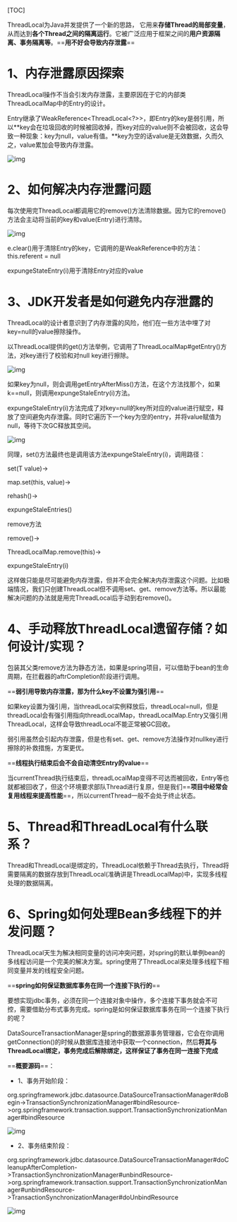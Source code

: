 [TOC]

ThreadLocal为Java并发提供了一个新的思路， 它用来**存储Thread的局部变量**， 从而达到**各个Thread之间的隔离运行**。它被广泛应用于框架之间的**用户资源隔离、事务隔离等**。==**用不好会导致内存泄露**==

# 1、内存泄露原因探索

ThreadLocal操作不当会引发内存泄露，主要原因在于它的内部类ThreadLocalMap中的Entry的设计。

Entry继承了WeakReference<ThreadLocal<?>>，即Entry的key是弱引用，所以**key会在垃圾回收的时候被回收掉，而key对应的value则不会被回收，这会导致一种现象：key为null，value有值。**key为空的话value是无效数据，久而久之，value累加会导致内存泄露。

![img](https://raw.githubusercontent.com/lission/markdownPics/main/java/threadLocal-entry.webp)

# 2、如何解决内存泄露问题

每次使用完ThreadLocal都调用它的remove()方法清除数据。因为它的remove()方法会主动将当前的key和value(Entry)进行清除。

![img](https://raw.githubusercontent.com/lission/markdownPics/main/java/threadLocal-remove.webp)

e.clear()用于清除Entry的key，它调用的是WeakReference中的方法：this.referent = null

expungeStateEntry(i)用于清除Entry对应的value

# 3、JDK开发者是如何避免内存泄露的

ThreadLocal的设计者意识到了内存泄露的风险，他们在一些方法中埋了对key=null的value擦除操作。

以ThreadLocal提供的get()方法举例，它调用了ThreadLocalMap#getEntry()方法，对key进行了校验和对null key进行擦除。

![img](https://raw.githubusercontent.com/lission/markdownPics/main/java/threadlocal-key-remove.webp)

如果key为null，则会调用getEntryAfterMiss()方法，在这个方法找那个，如果k==null，则调用expungeStaleEntry(i)方法。

expungeStaleEntry(i)方法完成了对key=null的key所对应的value进行赋空，释放了空间避免内存泄露。同时它遍历下一个key为空的entry，并将value赋值为null，等待下次GC释放其空间。

![img](https://raw.githubusercontent.com/lission/markdownPics/main/java/threadlocal-remove-value.webp)

同理，set()方法最终也是调用该方法expungeStaleEntry(i)，调用路径：

set(T value)->

map.set(this, value)->

rehash()->

expungeStaleEntries()

remove方法

remove()->

ThreadLocalMap.remove(this)->

expungeStaleEntry(i)

这样做只能是尽可能避免内存泄露，但并不会完全解决内存泄露这个问题。比如极端情况，我们只创建ThreadLocal但不调用set、get、remove方法等。所以最能解决问题的办法就是用完ThreadLocal后手动到右remove()。

# 4、手动释放ThreadLocal遗留存储？如何设计/实现？

包装其父类remove方法为静态方法，如果是spring项目，可以借助于bean的生命周期，在拦截器的aftrCompletion阶段进行调用。

==**弱引用导致内存泄露，那为什么key不设置为强引用**==

如果key设置为强引用，当threadLocal实例释放后，threadLocal=null，但是threadLocal会有强引用指向threadLocalMap，threadLocalMap.Entry又强引用ThreadLocal，这样会导致threadLocal不能正常被GC回收。

弱引用虽然会引起内存泄露，但是也有set、get、remove方法操作对nullkey进行擦除的补救措施，方案更优。

==**线程执行结束后会不会自动清空Entry的value**==

当currentThread执行结束后，threadLocalMap变得不可达而被回收，Entry等也就都被回收了，但这个环境要求部队Thread进行复原，但是我们==**项目中经常会复用线程来提高性能**==，所以currentThread一般不会处于终止状态。

# 5、Thread和ThreadLocal有什么联系？

Thread和ThreadLocal是绑定的，ThreadLocal依赖于Thread去执行，Thread将需要隔离的数据存放到ThreadLocal(准确讲是ThreadLocalMap)中，实现多线程处理的数据隔离。

# 6、Spring如何处理Bean多线程下的并发问题？

ThreadLocal天生为解决相同变量的访问冲突问题，对spring的默认单例bean的多线程访问是一个完美的解决方案。spring使用了ThreadLocal来处理多线程下相同变量并发的线程安全问题。

==**spring如何保证数据库事务在同一个连接下执行的**==

要想实现jdbc事务，必须在同一个连接对象中操作，多个连接下事务就会不可控，需要借助分布式事务完成。spring是如何保证数据库事务在同一个连接下执行的呢？

DataSourceTransactionManager是spring的数据源事务管理器，它会在你调用getConnection()的时候从数据库连接池中获取一个connection，然后**将其与ThreadLocal绑定，事务完成后解除绑定，这样保证了事务在同一连接下完成**

==**概要源码**==：

- 1、事务开始阶段：

org.springframework.jdbc.datasource.DataSourceTransactionManager#doBegin->TransactionSynchronizationManager#bindResource->org.springframework.transaction.support.TransactionSynchronizationManager#bindResource

![img](https://raw.githubusercontent.com/lission/markdownPics/main/java/transaction-start.webp)

- 2、事务结束阶段：

org.springframework.jdbc.datasource.DataSourceTransactionManager#doCleanupAfterCompletion->TransactionSynchronizationManager#unbindResource->org.springframework.transaction.support.TransactionSynchronizationManager#unbindResource->TransactionSynchronizationManager#doUnbindResource

![img](https://raw.githubusercontent.com/lission/markdownPics/main/java/transaction-end.webp)